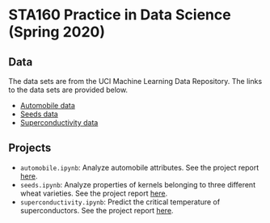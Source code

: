 # STA160 Practice in Data Science (Spring 2020)

## Data
The data sets are from the UCI Machine Learning Data Repository. The links to the data sets are provided below.
  * [Automobile data](https://archive.ics.uci.edu/ml/datasets/Automobile)
  * [Seeds data](https://archive.ics.uci.edu/ml/datasets/seeds)
  * [Superconductivity data](https://archive.ics.uci.edu/ml/datasets/Superconductivty+Data)

## Projects
  * `automobile.ipynb`: Analyze automobile attributes. See the project report [here](/automobile_report.pdf).
  * `seeds.ipynb`: Analyze properties of kernels belonging to three different wheat varieties. See the project report [here](/seeds_report.pdf).
  * `superconductivity.ipynb`: Predict the critical temperature of superconductors. See the project report [here](/superconductivity_report.pdf).

